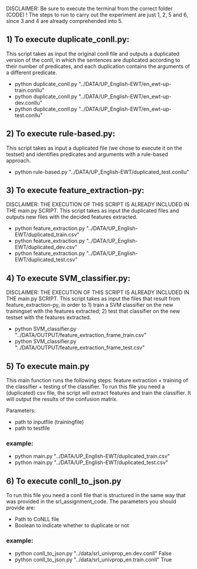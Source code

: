 DISCLAIMER: Be sure to execute the terminal from the correct folder (CODE) ! The steps to run to carry out the experiment are just 1, 2, 5 and 6, since 3 and 4 are already comprehended into 5.

## 1) To execute duplicate_conll.py:
This script takes as input the original conll file and outputs a duplicated version of the conll, in which the sentences are duplicated according to their number of predicates, and each duplication contains the arguments of a different predicate.

- python duplicate_conll.py "../DATA/UP_English-EWT/en_ewt-up-train.conllu"
- python duplicate_conll.py "../DATA/UP_English-EWT/en_ewt-up-dev.conllu"
- python duplicate_conll.py "../DATA/UP_English-EWT/en_ewt-up-test.conllu"

## 2) To execute rule-based.py:
This script takes as input a duplicated file (we chose to execute it on the testset) and identifies predicates and arguments with a rule-based approach.

- python rule-based.py "../DATA/UP_English-EWT/duplicated_test.conllu"

## 3) To execute feature_extraction-py:
DISCLAIMER: THE EXECUTION OF THIS SCRIPT IS ALREADY INCLUDED IN THE main.py SCRIPT. This script takes as input the duplicated files and outputs new files with the decided features extracted. 

- python feature_extraction.py "../DATA/UP_English-EWT/duplicated_train.csv"
- python feature_extraction.py "../DATA/UP_English-EWT/duplicated_dev.csv"
- python feature_extraction.py "../DATA/UP_English-EWT/duplicated_test.csv"

## 4) To execute SVM_classifier.py:
DISCLAIMER: THE EXECUTION OF THIS SCRIPT IS ALREADY INCLUDED IN THE main.py SCRIPT.
This script takes as input the files that result from feature_extraction-py, in order to 1) train a SVM classifier on the new trainingset with the features extracted; 2) test that classifier on the new testset with the features extracted. 

- python SVM_classifier.py "../DATA/OUTPUT/feature_extraction_frame_train.csv"
- python SVM_classifier.py "../DATA/OUTPUT/feature_extraction_frame_test.csv"

## 5) To execute main.py
This main function runs the following steps: feature extraction + training of the classifier + testing of the classifier. To run this file you need a (duplicated) csv file, the script will extract features and train the classifier. It will output the results of the confusion matrix.

Parameters:
- path to inputfile (trainingfile)
- path to testfile

### example:
- python main.py "../DATA/UP_English-EWT/duplicated_train.csv"
- python main.py "../DATA/UP_English-EWT/duplicated_test.csv"

## 6) To execute conll_to_json.py
To run this file you need a conll file that is structured in the same way that was provided in the srl_assignment_code.
The parameters you should provide are:
- Path to CoNLL file
- Boolean to indicate whether to duplicate or not

### example:
- python conll_to_json.py "../data/srl_univprop_en.dev.conll" False
- python conll_to_json.py "../data/srl_univprop_en.train.conll" True 



